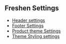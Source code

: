 ## Freshen Settings
* [Header settings](/page/header-settings.md)
* [Footer Settings](/page/footer-settings.md)
* [Product theme Settings](/page/product-theme-settings.md)
* [Theme Styling settings](/page/theme-styling-settings.md)
